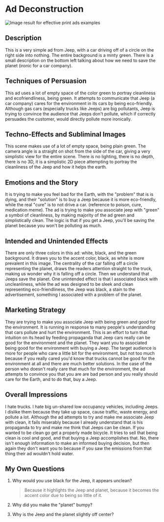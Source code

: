 # Ad Deconstruction

![Image result for effective print ads examples](https://lh4.googleusercontent.com/vODiOro-kTeGLmUnL_gMklHmPQjPjoIFJSlRWDHMEnDDmrwcFclGiyLO7dpQOyi2uMwLs98oIN20-sAQ5f5rn-CaKqeXneg2V7-5JfmsQhjuUUpoSrVxGBb82V_HTnlp5Mwe9isA2fF4UP6RxK5pa7m8zWcoIWZxKuJic9lIAnzYMG4BNR3AQmj4buE_BQ)

## Description
This is a very simple ad from Jeep, with a car driving off of a circle on the right side into nothing. The entire background is a minty green. There is a small description on the bottom left talking about how we need to save the planet (ironic for a car company).

## Techniques of Persuasion
This ad uses a lot of empty space of the color green to portray cleanliness and ecofriendliness, being green. It attempts to communicate that Jeep (a car company) cares for the environment in its cars by being eco-friendly. Although gas cars (especially trucks like Jeeps) are big pollutants, Jeep is trying to convince the audience that Jeeps don't pollute, which if correctly persuades the customer, would directly pollute more ironically.

## Techno-Effects and Subliminal Images
This scene makes use of a lot of empty space, being plain green. The camera angle is a straight on shot from the side of the car, giving a very simplistic view for the entire scene. There is no lighting, there is no depth, there is no 3D, it is a simplistic 2D piece attempting to portray the cleanliness of the Jeep and how it helps the earth.

## Emotions and the Story
It is trying to make you feel bad for the Earth, with the "problem" that is is dying, and their "solution" is to buy a Jeep because it is more eco-friendly, while the real "cure" is to not drive a car. (reference to poison, cure, medication meme). The ad is trying to make you associate jeep with "green" a symbol of cleanliness, by making majority of the ad green and simplistically clean. The logic is that if you get a Jeep, you'll be saving the planet because you won't be polluting as much.

## Intended and Unintended Effects
There are only three colors in this ad: white, black, and the green background. It draws you to the accent color, black, as white is more prevalent in this image. The centrality of the car falling off a circle representing the planet, draws the readers attention straight to the truck, making us wonder why it is falling off a circle. Then we understand that Jeeps save the planet. One unintended effect is that I associated black with uncleanliness, while the ad was designed to be sleek and clean representing eco-friendliness, the Jeep was black, a stain to the advertisement, something I associated with a problem of the planet.

## Marketing Strategy
They are trying to make you associate Jeep with being green and good for the environment. It is running in response to many people's understanding that cars pollute and hurt the environment. This is an effort to turn that intuition on its head by feeding propaganda that Jeep cars really can be good for the environment and the planet. They want you to associated being good for the environment with buying a Jeep. The target audience is more for people who care a little bit for the environment, but not too much because if you really cared you'd know that trucks cannot be good for the environment at all and there are much better solutions. In the case of the person who doesn't really care that much for the environment, the ad attempts to convince you that you are are bad person and you really should care for the Earth, and to do that, buy a Jeep.

## Overall Impressions
I hate trucks. I hate big un-shared low occupancy vehicles, including Jeeps. I dislike them because they take up space, cause traffic, waste energy, and pollute a lot. Although the ad attempts to try and make me associate Jeep with clean, it fails miserably because I already understand that is his propaganda to try and make me think that Jeeps can be clean. If you wanted to be clean go get a properly made bicycle. It tries to sell that being clean is cool and good, and that buying a Jeep accomplishes that. No, there isn't enough information to make an informed buying decision, but then again they don't want you to because if you saw the emissions from that thing their ad wouldn't hold water.

## My Own Questions
1. Why would you use black for the Jeep, it appears unclean?

	> Because it highlights the Jeep and planet, because it becomes the accent color due to being so little of it.
2. Why did you make the "planet" bumpy?
	

3. Why is the Jeep and the planet slightly off center?